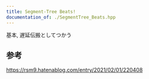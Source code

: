 ```yaml
---
title: Segment-Tree Beats!
documentation_of: ./SegmentTree_Beats.hpp
---
```

基本, 遅延伝搬としてつかう
## 参考
https://rsm9.hatenablog.com/entry/2021/02/01/220408